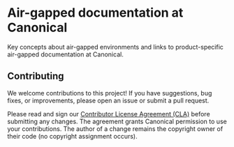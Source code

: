 # Air-gapped documentation at Canonical

Key concepts about air-gapped environments and links to product-specific air-gapped documentation at Canonical.

## Contributing

We welcome contributions to this project! If you have suggestions, bug fixes, or improvements, please open an issue or submit a pull request.

Please read and sign our [Contributor License Agreement (CLA)](https://ubuntu.com/legal/contributors) before submitting any changes. The agreement grants Canonical permission to use your contributions. The author of a change remains the copyright owner of their code (no copyright assignment occurs).

<!--Links-->

[Sphinx]: https://www.sphinx-doc.org/
[Contributor Licence Agreement (CLA)]: https://ubuntu.com/legal/contributors
